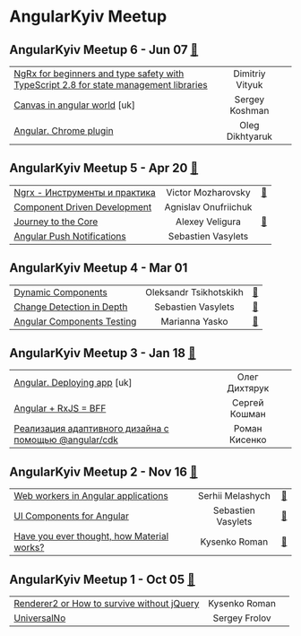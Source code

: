 # AngularKyiv Meetup

## AngularKyiv Meetup 6 - Jun 07 [:movie_camera:](https:&#x2F;&#x2F;www.youtube.com&#x2F;watch?v&#x3D;gIuzvwUZMMw)
| | | |
| --- | :---: | --- |
| [NgRx for beginners and type safety with TypeScript 2.8 for state management libraries](https:&#x2F;&#x2F;www.youtube.com&#x2F;watch?v&#x3D;gIuzvwUZMMw)  | Dimitriy Vityuk |    |
| [Canvas in angular world](https:&#x2F;&#x2F;www.youtube.com&#x2F;watch?v&#x3D;gIuzvwUZMMw) [uk] | Sergey Koshman |    |
| [Angular. Chrome plugin](https:&#x2F;&#x2F;www.youtube.com&#x2F;watch?v&#x3D;gIuzvwUZMMw)  | Oleg Dikhtyaruk |    |
## AngularKyiv Meetup 5 - Apr 20 [:movie_camera:](https:&#x2F;&#x2F;www.youtube.com&#x2F;playlist?list&#x3D;PLcfYukV-oXf4rpN2JS91TTIrtPaNLM-Lc)
| | | |
| --- | :---: | --- |
| [Ngrx - Инструменты и практика](https:&#x2F;&#x2F;youtu.be&#x2F;8pl0DEeHA2E)  | Victor Mozharovsky | [:notebook:](https:&#x2F;&#x2F;docs.google.com&#x2F;presentation&#x2F;d&#x2F;1OVoAoGTCHYBTQLVm92wwKEo5OR-34iqHKzf8WMgAa5Q&#x2F;edit#slide&#x3D;id.p)   |
| [Component Driven Development](https:&#x2F;&#x2F;youtu.be&#x2F;oHXTVD-Hoj0)  | Agnislav Onufriichuk |    |
| [Journey to the Core](https:&#x2F;&#x2F;youtu.be&#x2F;-6YdaTO1stM)  | Alexey Veligura | [:notebook:](https:&#x2F;&#x2F;docs.google.com&#x2F;presentation&#x2F;d&#x2F;126xbOnojhL7k5waowDhaqFnlJYUgjNTyb36br1v2CAI&#x2F;edit#slide&#x3D;id.p)   |
| [Angular Push Notifications](https:&#x2F;&#x2F;youtu.be&#x2F;2ilBbPXTrdM)  | Sebastien Vasylets |    |
## AngularKyiv Meetup 4 - Mar 01 
| | | |
| --- | :---: | --- |
| [Dynamic Components](https:&#x2F;&#x2F;youtu.be&#x2F;dx6hB4_r90U)  | Oleksandr Tsikhotskikh | [:notebook:](https:&#x2F;&#x2F;docs.google.com&#x2F;presentation&#x2F;d&#x2F;18ophcPlS_MRH3BLq2I4AdfOgb-nRBncn-2ZsfmpyYEE&#x2F;edit#slide&#x3D;id.p)   |
| [Change Detection in Depth](https:&#x2F;&#x2F;youtu.be&#x2F;4wWdwNV4fvE)  | Sebastien Vasylets | [:notebook:](http:&#x2F;&#x2F;slides.com&#x2F;sebastienvasylets-sebastienv&#x2F;angular-change-detection#&#x2F;)   |
| [Angular Components Testing](https:&#x2F;&#x2F;youtu.be&#x2F;rtfDrGtOLwY)  | Marianna Yasko | [:notebook:](https:&#x2F;&#x2F;docs.google.com&#x2F;presentation&#x2F;d&#x2F;1I8TP5aDsDpwkTvHU33b4qNAZquQ7KZHlSmCW3RRcTcc&#x2F;edit#slide&#x3D;id.p3)   |
## AngularKyiv Meetup 3 - Jan 18 [:movie_camera:](https:&#x2F;&#x2F;www.youtube.com&#x2F;watch?v&#x3D;YN1ZRorvd00)
| | | |
| --- | :---: | --- |
| [Angular. Deploying app](https:&#x2F;&#x2F;www.youtube.com&#x2F;watch?v&#x3D;YN1ZRorvd00) [uk] | Олег Дихтярук |    |
| [Angular + RxJS &#x3D; BFF](https:&#x2F;&#x2F;www.youtube.com&#x2F;watch?v&#x3D;YN1ZRorvd00)  | Сергей Кошман |    |
| [Реализация адаптивного дизайна с помощью @angular&#x2F;cdk](https:&#x2F;&#x2F;www.youtube.com&#x2F;watch?v&#x3D;YN1ZRorvd00)  | Роман Кисенко |    |
## AngularKyiv Meetup 2 - Nov 16 [:movie_camera:](https:&#x2F;&#x2F;www.youtube.com&#x2F;playlist?list&#x3D;PLcfYukV-oXf6HThCwunPo0x3-txlXEqwQ)
| | | |
| --- | :---: | --- |
| [Web workers in Angular applications](https:&#x2F;&#x2F;www.youtube.com&#x2F;watch?v&#x3D;01_UlUgN-uw)  | Serhii Melashych | [:notebook:](https:&#x2F;&#x2F;goo.gl&#x2F;WjVQRE)   |
| [UI Components for Angular](https:&#x2F;&#x2F;www.youtube.com&#x2F;watch?v&#x3D;PHka1UG68LE)  | Sebastien Vasylets | [:notebook:](https:&#x2F;&#x2F;goo.gl&#x2F;aHPyxC)   |
| [Have you ever thought, how Material works?](https:&#x2F;&#x2F;www.youtube.com&#x2F;watch?v&#x3D;OYRulyOAito)  | Kysenko Roman | [:notebook:](https:&#x2F;&#x2F;goo.gl&#x2F;oxXa7q)   |
## AngularKyiv Meetup 1 - Oct 05 [:movie_camera:](https:&#x2F;&#x2F;www.youtube.com&#x2F;watch?v&#x3D;0XXFLMfHKkY)
| | | |
| --- | :---: | --- |
| [Renderer2 or How to survive without jQuery](https:&#x2F;&#x2F;www.youtube.com&#x2F;watch?v&#x3D;0XXFLMfHKkY)  | Kysenko Roman |    |
| [UniversalNo](https:&#x2F;&#x2F;www.youtube.com&#x2F;watch?v&#x3D;0XXFLMfHKkY)  | Sergey Frolov |    |
